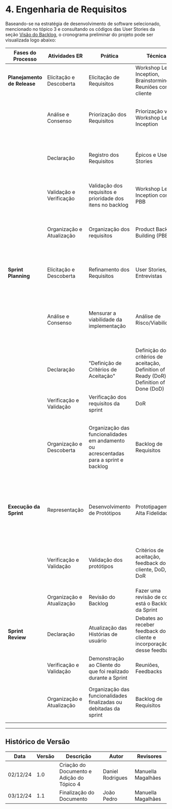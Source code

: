 # 4. Engenharia de Requisitos

Baseando-se na estratégia de desenvolvimento de software selecionado, mencionado no tópico 3 e consultando os códigos das User Stories da seção [Visão do Backlog](../4-sprints/VisaoGeralBacklog.md), o cronograma preliminar do projeto pode ser visualizada logo abaixo:

Fases do Processo           | Atividades ER             | Prática                    | Técnica                                                        | Resultado Esperado
--------------------------- | ------------------------- | -------------------------- | -------------------------------------------------------------- | ----------------------------
**Planejamento de Release** | Elicitação e Descoberta   | Elicitação de Requisitos   | Workshop Lean Inception, Brainstorming, Reuniões com o cliente | Identificação de requisitos presentes dentro do projeto
                            | Análise e Consenso        | Priorização dos Requisitos | Priorização via Workshop Lean Inception | Definição do valor técnico valor agregado e do impacto na experiência do usuário
                            | Declaração                | Registro dos Requisitos | Épicos e User Stories | Histórias de usuário que descrevem as funcionalidades presentes no projeto
                            | Validação e Verificação   | Validação dos requisitos e prioridade dos itens no backlog | Workshop Lean Inception com PBB | Requisitos e prioridades validadas para o início do desenvolvimento
                            | Organização e Atualização | Organização dos requisitos  | Product Backlog Building (PBB) | Requisitos organizados em um backlog para agregar valor ao cliente o mais breve possível
**Sprint Planning**         | Elicitação e Descoberta   | Refinamento dos Requisitos | User Stories, Entrevistas | Detalhamento dos requisitos à nível funcional e com a devida clareza para a sprint
                            | Análise e Consenso        | Mensurar a viabilidade da implementação  | Análise de Risco/Viabilidade | Alinhamento de expectativas para a entrega e alocação adequada de membros para o desenvolvimento do requisito
                            | Declaração                | "Definição de Critérios de Aceitação" | Definição dos critérios de aceitação, Definition of Ready (DoR) e Definition of Done (DoD) | Funcionalidades com critérios de conclusão bem estabelecidas e com os critérios de inicialização esclarecidas
                            | Verificação e Validação    | Verificação dos requisitos da sprint | DoR | Equipe segura para iniciar o desenvolvimento
                            | Organização e Descoberta  | Organização das funcionalidades em andamento ou acrescentadas para a sprint e backlog | Backlog de Requisitos | Sprint organizada com as funcionalidades a serem desenvolvidas e backlog atualizado em casos de incrementos
**Execução da Sprint**      | Representação             | Desenvolvimento de Protótipos | Prototipagem em Alta Fidelidade | Os protótipos validados auxiliam a equipe a desenvolver a funcionalidade corretamente e evitar o retrabalho 
                            | Verificação e Validação    | Validação dos protótipos | Critérios de aceitação, feedback do cliente, DoD, DoR | Confirmação de que os requisitos atendem aos critérios definidos, DoR, DoD
                            | Organização e Atualização | Revisão do Backlog | Fazer uma revisão de como está o Backlog da Sprint | Backlog em dia com o andamento da Sprint
**Sprint Review**           | Declaração                | Atualização das Histórias de usuário | Debates ao receber feedback do cliente e incorporação desse feedback | Alinhamento do que está sendo desenvolvido com o feedback dos clientes
                            | Verificação e Validação   | Demonstração ao Cliente do que foi realizado durante a Sprint | Reuniões, Feedbacks | Funcionalidades verificadas pelo feedback dos clientes
                            | Organização e Atualização | Organização das funcionalidades finalizadas ou debitadas da sprint | Backlog de Requisitos | Backlog atualizado com as funcionalidades atrasadas e implementadas 

---
## Histórico de Versão
Data     | Versão | Descrição | Autor | Revisores 
-------- | ------ | --------- | ----- | ---------
02/12/24 | 1.0 | Criação do Documento e Adição do Tópico 4 | Daniel Rodrigues | Manuella Magalhães
03/12/24 | 1.1 | Finalização do Documento | João Pedro | Manuella Magalhães